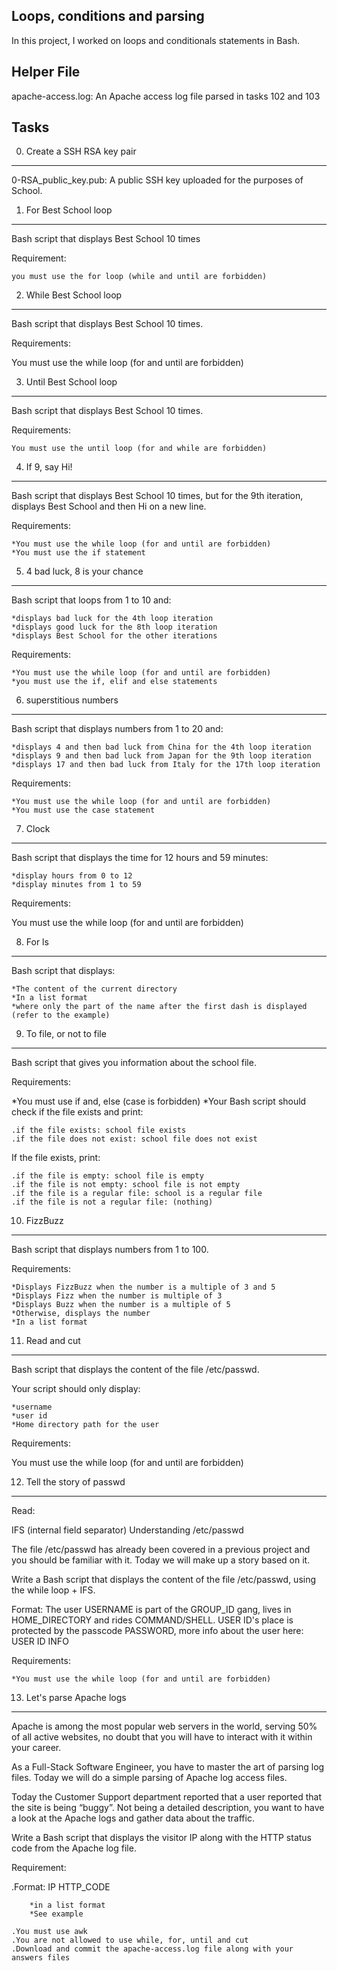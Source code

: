 Loops, conditions and parsing
-----------------------------

In this project, I worked on loops and conditionals statements in Bash.

Helper File
-----------
apache-access.log: An Apache access log file parsed in tasks 102 and 103

Tasks
-----

0. Create a SSH RSA key pair
----------------------------

0-RSA_public_key.pub: A public SSH key uploaded for the purposes of School.
1. For Best School loop
-----------------------

Bash script that displays Best School 10 times

Requirement:
	
	you must use the for loop (while and until are forbidden)

2. While Best School loop
-------------------------
Bash script that displays Best School 10 times.

Requirements:
	
You must use the while loop (for and until are forbidden)

3. Until Best School loop
-------------------------
Bash script that displays Best School 10 times.

Requirements:

	You must use the until loop (for and while are forbidden)

4. If 9, say Hi!
----------------
Bash script that displays Best School 10 times, but for the 9th iteration, displays Best School and then Hi on a new line.

Requirements:

	*You must use the while loop (for and until are forbidden)
	*You must use the if statement

5. 4 bad luck, 8 is your chance
-------------------------------
Bash script that loops from 1 to 10 and:

	*displays bad luck for the 4th loop iteration
	*displays good luck for the 8th loop iteration
	*displays Best School for the other iterations

Requirements:

	*You must use the while loop (for and until are forbidden)
	*you must use the if, elif and else statements

6. superstitious numbers
------------------------
 Bash script that displays numbers from 1 to 20 and:

	*displays 4 and then bad luck from China for the 4th loop iteration
	*displays 9 and then bad luck from Japan for the 9th loop iteration
	*displays 17 and then bad luck from Italy for the 17th loop iteration

Requirements:

	*You must use the while loop (for and until are forbidden)
	*You must use the case statement

7. Clock
--------
Bash script that displays the time for 12 hours and 59 minutes:

	*display hours from 0 to 12
	*display minutes from 1 to 59

Requirements:

You must use the while loop (for and until are forbidden)

8. For ls
---------
Bash script that displays:

	*The content of the current directory
	*In a list format
	*where only the part of the name after the first dash is displayed (refer to the example)

9. To file, or not to file
--------------------------
Bash script that gives you information about the school file.

Requirements:

*You must use if and, else (case is forbidden)
*Your Bash script should check if the file exists and print:

	.if the file exists: school file exists
	.if the file does not exist: school file does not exist

If the file exists, print:

	.if the file is empty: school file is empty
	.if the file is not empty: school file is not empty
	.if the file is a regular file: school is a regular file
	.if the file is not a regular file: (nothing)

10. FizzBuzz
------------
Bash script that displays numbers from 1 to 100.

Requirements:

	*Displays FizzBuzz when the number is a multiple of 3 and 5
	*Displays Fizz when the number is multiple of 3
	*Displays Buzz when the number is a multiple of 5
	*Otherwise, displays the number
	*In a list format

11. Read and cut
----------------
Bash script that displays the content of the file /etc/passwd.

Your script should only display:

	*username
	*user id
	*Home directory path for the user
Requirements:

You must use the while loop (for and until are forbidden)

12. Tell the story of passwd
----------------------------
Read:

IFS (internal field separator)
Understanding /etc/passwd

The file /etc/passwd has already been covered in a previous project and you should be familiar with it. Today we will make up a story based on it.

Write a Bash script that displays the content of the file /etc/passwd, using the while loop + IFS.

Format: The user USERNAME is part of the GROUP_ID gang, lives in HOME_DIRECTORY and rides COMMAND/SHELL. USER ID's place is protected by the passcode PASSWORD, more info about the user here: USER ID INFO

Requirements:

	*You must use the while loop (for and until are forbidden)

13. Let's parse Apache logs
---------------------------
Apache is among the most popular web servers in the world, serving 50% of all active websites, no doubt that you will have to interact with it within your career.

As a Full-Stack Software Engineer, you have to master the art of parsing log files. Today we will do a simple parsing of Apache log access files.

Today the Customer Support department reported that a user reported that the site is being “buggy”. Not being a detailed description, you want to have a look at the Apache logs and gather data about the traffic.

Write a Bash script that displays the visitor IP along with the HTTP status code from the Apache log file.

Requirement:

.Format: IP HTTP_CODE

		*in a list format
		*See example

	.You must use awk
	.You are not allowed to use while, for, until and cut
	.Download and commit the apache-access.log file along with your answers files
